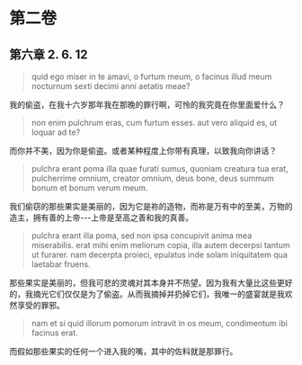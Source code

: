 # 第二卷
## 第六章 2. 6. 12

> quid ego miser in te amavi, o furtum meum, o facinus illud meum nocturnum sexti decimi anni aetatis meae?

我的偷盗，在我十六岁那年我在那晚的罪行啊，可怜的我究竟在你里面爱什么？

> non enim pulchrum eras, cum furtum esses. aut vero aliquid es, ut loquar ad te?

而你并不美，因为你是偷盗。或者某种程度上你带有真理，以致我向你讲话？

> pulchra erant poma illa quae furati sumus, quoniam creatura tua erat, pulcherrime omnium, creator omnium, deus bone, deus summum bonum et bonum verum meum.

我们偷窃的那些果实是美丽的，因为它是祢的造物，而祢是万有中的至美，万物的造主，拥有善的上帝---上帝是至高之善和我的真善。

> pulchra erant illa poma, sed non ipsa concupivit anima mea miserabilis. erat mihi enim meliorum copia, illa autem decerpsi tantum ut furarer. nam decerpta proieci, epulatus inde solam iniquitatem qua laetabar fruens.

那些果实是美丽的，但我可悲的灵魂对其本身并不热望。因为我有大量比这些更好的，我摘光它们仅仅是为了偷盗。从而我摘掉并扔掉它们，我唯一的盛宴就是我欢然享受的罪邪。

> nam et si quid illorum pomorum intravit in os meum, condimentum ibi facinus erat.

而假如那些果实的任何一个进入我的嘴，其中的佐料就是那罪行。

